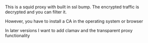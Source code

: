 This is a squid proxy with built in ssl bump. The encrypted traffic is decrypted and you can filter it.

However, you have to install a CA in the operating system or browser


In later versions I want to add clamav and the transparent proxy functionality

